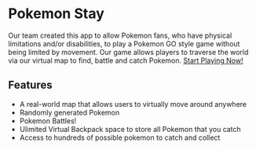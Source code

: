 # Pokemon Stay
Our team created this app to allow Pokemon fans, who have physical limitations and/or disabilities, to play a Pokemon GO style game without being limited by movement.  Our game allows players to traverse the world via our virtual map to find, battle and catch Pokemon. [Start Playing Now!](https://ucsd-teamwork-projects.github.io/Pokemon-Stay/)

## Features
* A real-world map that allows users to virtually move around anywhere
* Randomly generated Pokemon
* Pokemon Battles!
* Ulimited Virtual Backpack space to store all Pokemon that you catch
* Access to hundreds of possible pokemon to catch and collect
